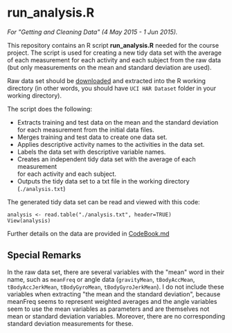 # run_analysis.R
*For "Getting and Cleaning Data" (4 May 2015 - 1 Jun 2015).*

This repository contains an R script <b>run_analysis.R</b> needed for the course project. The script is used for creating a new tidy data set with the average of each measurement for each activity and each subject from the raw data (but only measurements on the mean and standard deviation are used).

Raw data set should be [downloaded](http://d396qusza40orc.cloudfront.net/getdata%2Fprojectfiles%2FUCI%20HAR%20Dataset.zip) and extracted into the R working directory (in other words, you should have `UCI HAR Dataset` folder in your working directory). 

The script does the following:
* Extracts training and test data on the mean and the standard deviation 
      for each measurement from the initial data files.
* Merges training and test data to create one data set.
* Applies descriptive activity names to the activities in the data set.
* Labels the data set with descriptive variable names.
* Creates an independent tidy data set with the average of each measurement  
      for each activity and each subject.
* Outputs the tidy data set to a txt file in the working directory (`./analysis.txt`)

The generated tidy data set can be read and viewed with this code:
```{r}
analysis <- read.table("./analysis.txt", header=TRUE)
View(analysis)
```
Further details on the data are provided in [CodeBook.md](CodeBook.md)

## Special Remarks
In the raw data set, there are several variables with the "mean" word in their name, such as `meanFreq` or angle data (`gravityMean`, `tBodyAccMean`, `tBodyAccJerkMean`, `tBodyGyroMean`, `tBodyGyroJerkMean`).
I do not include these variables when extracting "the mean and the standard deviation", because meanFreq seems to represent weighted averages and the angle variables seem to use the mean variables as parameters and are themselves not mean or standard deviation variables. Moreover, there are no corresponding standard deviation measurements for these.

